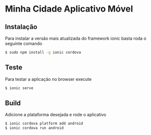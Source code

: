 # Minha Cidade Aplicativo Móvel

## Instalação

Para instalar a versão mais atualizada do framework ionic basta roda o seguinte comando

```bash
$ sudo npm install -g ionic cordova
```

## Teste

Para testar a aplicação no browser execute

```bash
$ ionic serve
```

## Build

Adicione a plataforma desejada e rode o aplicativo

```bash
$ ionic cordova platform add android
$ ionic cordova run android
```
